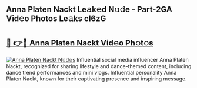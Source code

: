 ## Anna Platen Nackt Le𝚊k𝚎d N𝚞𝚍e - Part-2GA Vid𝚎o Photos Le𝚊ks cI6zG

# <h2><a href="http://fb6dof.evod.top/?m=Anna+Platen+Nackt">🔗 👉🔴 Anna Platen Nackt Vid𝚎o Ph𝚘t𝚘s</a></h2>

[![Anna Platen Nackt N𝚞d𝚎s](https://i.imgur.com/8V9OHl7.gif)](http://fb6dof.evod.top/?m=Anna+Platen+Nackt)
Influential social media influencer Anna Platen Nackt, recognized for sharing lifestyle and dance-themed content, including dance trend performances and mini vlogs. Influential personality Anna Platen Nackt, known for their captivating presence and inspiring message. 
